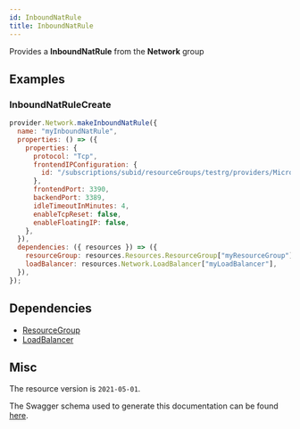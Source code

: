 ```yaml
---
id: InboundNatRule
title: InboundNatRule
---
```

Provides a **InboundNatRule** from the **Network** group
## Examples
### InboundNatRuleCreate
```js
provider.Network.makeInboundNatRule({
  name: "myInboundNatRule",
  properties: () => ({
    properties: {
      protocol: "Tcp",
      frontendIPConfiguration: {
        id: "/subscriptions/subid/resourceGroups/testrg/providers/Microsoft.Network/loadBalancers/lb1/frontendIPConfigurations/ip1",
      },
      frontendPort: 3390,
      backendPort: 3389,
      idleTimeoutInMinutes: 4,
      enableTcpReset: false,
      enableFloatingIP: false,
    },
  }),
  dependencies: ({ resources }) => ({
    resourceGroup: resources.Resources.ResourceGroup["myResourceGroup"],
    loadBalancer: resources.Network.LoadBalancer["myLoadBalancer"],
  }),
});

```
## Dependencies
- [ResourceGroup](../Resources/ResourceGroup.md)
- [LoadBalancer](../Network/LoadBalancer.md)
## Misc
The resource version is `2021-05-01`.

The Swagger schema used to generate this documentation can be found [here](https://github.com/Azure/azure-rest-api-specs/tree/main/specification/network/resource-manager/Microsoft.Network/stable/2021-05-01/loadBalancer.json).

